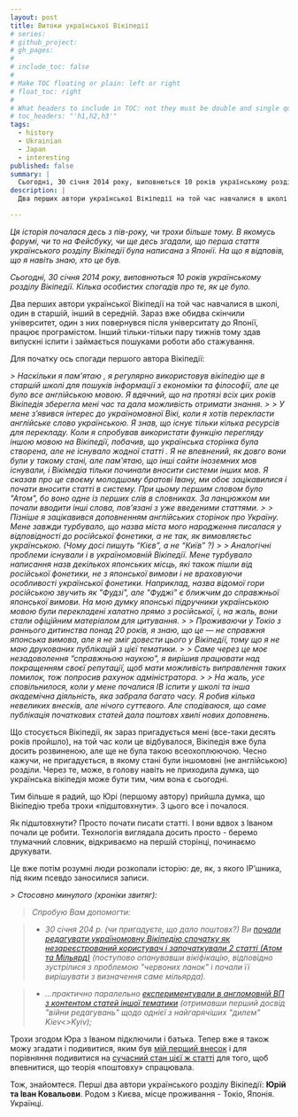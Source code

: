```yaml
---
layout: post
title: Витоки української Вікіпедії
# series:
# github_project:
# gh_pages:
#
# include_toc: false
#
# Make TOC floating or plain: left or right
# float_toc: right
#
# What headers to include in TOC: not they must be double and single quoted
# toc_headers: "'h1,h2,h3'"
tags:
  - history
  - Ukrainian
  - Japan
  - interesting
published: false
summary: |
  Сьогодні, 30 січня 2014 року, виповнються 10 років українському розділу Вікіпедії. Кілька особистих спогадів про те, як це було.
description: |
  Два перших автори української Вікіпедії на той час навчалися в школі в Токіо, один в старшій, інший в середній.

---
```


<em>Ця історія почалася десь з пів-року, чи трохи більше тому. В якомусь форумі, чи то на Фейсбуку, чи ще десь згадали, що перша стаття українського розділу Вікіпедії була написана з Японії. На що я відповів, що я навіть знаю, хто це був.

Сьогодні, 30 січня 2014 року, виповнються 10 років українському розділу Вікіпедії. Кілька особистих спогадів про те, як це було. </em>

Два перших автори української Вікіпедії на той час навчалися в школі, один в старшій, інший в середній. Зараз вже обидва скінчили університет, один з них повернувся після університату до Японії, працює програмістом. Інший тільки-тільки пару тижнів тому здав випускні іспити і займається пошуками роботи або стажування.

Для початку ось спогади першого автора Вікіпедії:

<em>
> Наскільки я пам'ятаю , я регулярно використовув вікіпедію ще в старшій школі для пошуків інформації з економіки та філософії, але це було все англійською мовою. Я вдячний, що на протязі всіх цих років Вікіпедія зберегла мені час та дала можливість отримати знання.
>
> У мене з’явився інтерес до україномовної Вікі, коли я хотів перекласти англійське слово українською. Я знав, що існує тільки кілька ресурсів для перекладу. Коли я спробував використати функцію перегляду іншою мовою на Вікіпедії, побачив, що українська сторінка була створена, але не існувало жодної статті . Я не впевнений, як довго вони були у такому стані, але пам'ятаю, що інші сайти іноземних мов існували, і Вікімедіа тільки починали вносити системи інших мов. Я сказав про це своєму молодшому братові Івану, ми обоє зацікавилися і почати вносити статті в систему. При цьому першим словом було "Атом", бо воно одне із перших слів в словниках. За ланцюжком ми почали вводити інші слова, пов'язані з уже введеними статтями.
>
> Пізніше я зацікавився доповненням англійських сторінок про Україну. Мене завжди турбувало, що назва міста мого народження писалася у відповідності до російської фонетики, а не так, як вимовляєтьс українською. (Чому досі пишуть “Кієв”, а не “Київ” ?)
>
> Аналогічні проблеми існували і в україномовній Вікіпедії. Мене турбувало написання назв декількох японських місць, які також пішли від російської фонетики, не з японської вимови і не враховуючи особливості української фонетики. Наприклад, назва відомої гори російською звучить як "Фудзі", але "Фуджі" є ближчим до справжньої японської вимови. На мою думку японські підручники українською мовою були перекладені халатно прямо з російської, і, на жаль, вони стали офіційним матеріалом для цитування.
>
> Проживаючи у Токіо з раннього дитинства понад 20 років, я знаю, що це — не справжня японська вимова, але я не зміг довести цього у Вікіпедії, тому що я не маю друкованих публікацій з цієї тематики.
>
> Саме через це моє незадоволення “справжньою наукою", я вирішив працювати над покращенням своєї репутації, щоб мати можливість виправлення таких помилок, тож попросив рахунок адміністратора.
>
> На жаль, усе сповільнилося, коли у мене почалися IB іспити у школі та інша академічна діяльність, яка забрала багато часу. Я робив кілька невеликих внесків, але нічого суттєвого. Але сподіваюся, що саме публікація початкових статей дала поштовх хвилі нових доповнень.
</em>

Що стосується Вікіпедії, як зараз пригадується мені (все-таки десять років пройшло), на той час коли це відбувалося, Вікіпедія вже була досить розвиненою, але ще не була такою всеохоплюючою. Чесно кажучи, не пригадується, в якому стані були іншомовні (не англійською) розділи. Через те, може, в голову навіть не приходила думка, що українська вікіпедія може бути тим, чим вона є сьогодні.

Тим більше я радий, що Юрі (першому автору) прийшла думка, що Вікіпедію треба трохи «підштовхнути». З цього все і почалося.

Як підштовхнути? Просто почати писати статті. І вони вдвох з Іваном почали це робити. Технологія виглядала досить просто - беремо тлумачний словник, відкриваємо на першій сторінці, починаємо друкувати.

Це вже потім розумні люди розкопали історію: де, як, з якого IP’шника, під яким псевдо заносилися записи.

<em>
> Стосовно минулого (хроніки звитяг):

> Спробую Вам допомогти:

> * 30 січня 204 р. (чи пригадуєте, що дало поштовх?)  Ви [почали редагувати україномовну Вікіпедію спочатку як незареєстрований користувач і започаткували 2 статті (Атом та Мільярд)](https://uk.wikipedia.org/wiki/%D0%A1%D0%BF%D0%B5%D1%86%D1%96%D0%B0%D0%BB%D1%8C%D0%BD%D0%B0:%D0%92%D0%BD%D0%B5%D1%81%D0%BE%D0%BA/61.125.212.32) (поступово опанувавши вікіфікацію, відповідно зустрілися з проблемою "червоних ланок" і почали її вирішувати з визначення саме мільярда).

> * …практично паралельно [експериментували в англомовній ВП з контентом статей іншої тематики](https://en.wikipedia.org/wiki/Special:Contributions/61.125.212.32) (отримавши перший досвід "війни редагувань" щодо однієї з найгарячіших "дилем" Kiev<>Kyiv);

</em>

Трохи згодом Юра з Іваном підключили і батька. Тепер вже я також можу згадати і подивитися, яким був [мій перший внесок](https://uk.wikipedia.org/w/index.php?title=AWK&oldid=686) і для порівняння подивитися на [сучасний стан цієї ж статті](https://uk.wikipedia.org/w/index.php?title=AWK) для того, щоб впевнитися, що теорія «поштовху» спрацювала.

Тож, знайомтеся. Перші два автори українського розділу Вікіпедії: **Юрій та Іван Ковальови**. Родом з Києва, місце проживання - Токіо, Японія. Українці.
